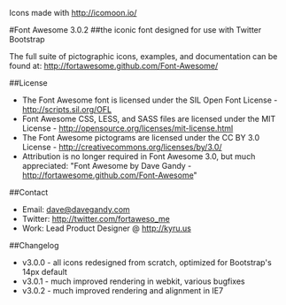 Icons made with http://icomoon.io/

#Font Awesome 3.0.2
##the iconic font designed for use with Twitter Bootstrap

The full suite of pictographic icons, examples, and documentation can be found at:
http://fortawesome.github.com/Font-Awesome/


##License
- The Font Awesome font is licensed under the SIL Open Font License - http://scripts.sil.org/OFL
- Font Awesome CSS, LESS, and SASS files are licensed under the MIT License - http://opensource.org/licenses/mit-license.html
- The Font Awesome pictograms are licensed under the CC BY 3.0 License - http://creativecommons.org/licenses/by/3.0/
- Attribution is no longer required in Font Awesome 3.0, but much appreciated: "Font Awesome by Dave Gandy - http://fortawesome.github.com/Font-Awesome"

##Contact
- Email: dave@davegandy.com
- Twitter: http://twitter.com/fortaweso_me
- Work: Lead Product Designer @ http://kyru.us

##Changelog
- v3.0.0 - all icons redesigned from scratch, optimized for Bootstrap's 14px default
- v3.0.1 - much improved rendering in webkit, various bugfixes
- v3.0.2 - much improved rendering and alignment in IE7
